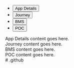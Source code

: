 <!-- Tab labels -->
<ul class="nav nav-tabs" id="myTab" role="tablist">
  <li class="nav-item" role="presentation">
    <button class="nav-link active" id="app-details-tab" data-bs-toggle="tab" data-bs-target="#app-details" type="button" role="tab" aria-controls="app-details" aria-selected="true">App Details</button>
  </li>
  <li class="nav-item" role="presentation">
    <button class="nav-link" id="journey-tab" data-bs-toggle="tab" data-bs-target="#journey" type="button" role="tab" aria-controls="journey" aria-selected="false">Journey</button>
  </li>
  <li class="nav-item" role="presentation">
    <button class="nav-link" id="bms-tab" data-bs-toggle="tab" data-bs-target="#bms" type="button" role="tab" aria-controls="bms" aria-selected="false">BMS</button>
  </li>
  <li class="nav-item" role="presentation">
    <button class="nav-link" id="poc-tab" data-bs-toggle="tab" data-bs-target="#poc" type="button" role="tab" aria-controls="poc" aria-selected="false">POC</button>
  </li>
</ul>

<!-- Tab content -->
<div class="tab-content" id="myTabContent">
  <div class="tab-pane fade show active" id="app-details" role="tabpanel" aria-labelledby="app-details-tab">
    <!-- Content for App Details tab -->
    App Details content goes here.
  </div>
  <div class="tab-pane fade" id="journey" role="tabpanel" aria-labelledby="journey-tab">
    <!-- Content for Journey tab -->
    Journey content goes here.
  </div>
  <div class="tab-pane fade" id="bms" role="tabpanel" aria-labelledby="bms-tab">
    <!-- Content for BMS tab -->
    BMS content goes here.
  </div>
  <div class="tab-pane fade" id="poc" role="tabpanel" aria-labelledby="poc-tab">
    <!-- Content for POC tab -->
    POC content goes here.
  </div>
</div>
# .github
